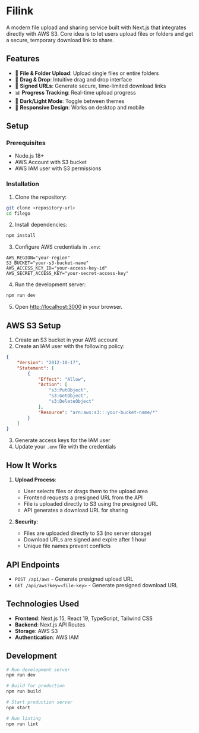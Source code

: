 # Filink
A modern file upload and sharing service built with Next.js that integrates directly with AWS S3.  Core idea is to let users upload files or folders and get a secure, temporary download link to share.

## Features

- 📁 **File & Folder Upload**: Upload single files or entire folders
- 🎯 **Drag & Drop**: Intuitive drag and drop interface
- 🔗 **Signed URLs**: Generate secure, time-limited download links
- 📊 **Progress Tracking**: Real-time upload progress
- 🌙 **Dark/Light Mode**: Toggle between themes
- 📱 **Responsive Design**: Works on desktop and mobile

## Setup

### Prerequisites

- Node.js 18+ 
- AWS Account with S3 bucket
- AWS IAM user with S3 permissions

### Installation

1. Clone the repository:
```bash
git clone <repository-url>
cd filego
```

2. Install dependencies:
```bash
npm install
```

3. Configure AWS credentials in `.env`:
```env
AWS_REGION="your-region"
S3_BUCKET="your-s3-bucket-name"
AWS_ACCESS_KEY_ID="your-access-key-id"
AWS_SECRET_ACCESS_KEY="your-secret-access-key"
```

4. Run the development server:
```bash
npm run dev
```

5. Open [http://localhost:3000](http://localhost:3000) in your browser.

## AWS S3 Setup

1. Create an S3 bucket in your AWS account
2. Create an IAM user with the following policy:
```json
{
    "Version": "2012-10-17",
    "Statement": [
        {
            "Effect": "Allow",
            "Action": [
                "s3:PutObject",
                "s3:GetObject",
                "s3:DeleteObject"
            ],
            "Resource": "arn:aws:s3:::your-bucket-name/*"
        }
    ]
}
```
3. Generate access keys for the IAM user
4. Update your `.env` file with the credentials

## How It Works

1. **Upload Process**:
   - User selects files or drags them to the upload area
   - Frontend requests a presigned URL from the API
   - File is uploaded directly to S3 using the presigned URL
   - API generates a download URL for sharing

2. **Security**:
   - Files are uploaded directly to S3 (no server storage)
   - Download URLs are signed and expire after 1 hour
   - Unique file names prevent conflicts

## API Endpoints

- `POST /api/aws` - Generate presigned upload URL
- `GET /api/aws?key=<file-key>` - Generate presigned download URL

## Technologies Used

- **Frontend**: Next.js 15, React 19, TypeScript, Tailwind CSS
- **Backend**: Next.js API Routes
- **Storage**: AWS S3
- **Authentication**: AWS IAM

## Development

```bash
# Run development server
npm run dev

# Build for production
npm run build

# Start production server
npm start

# Run linting
npm run lint
```
